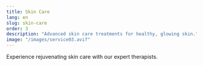```yaml
---
title: Skin Care
lang: en
slug: skin-care
order: 3
description: "Advanced skin care treatments for healthy, glowing skin."
image: "/images/service03.avif"
---
```

Experience rejuvenating skin care with our expert therapists.
